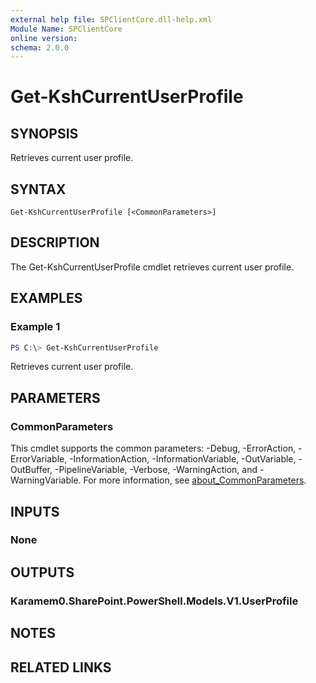 ```yaml
---
external help file: SPClientCore.dll-help.xml
Module Name: SPClientCore
online version:
schema: 2.0.0
---
```


# Get-KshCurrentUserProfile

## SYNOPSIS
Retrieves current user profile.

## SYNTAX

```
Get-KshCurrentUserProfile [<CommonParameters>]
```

## DESCRIPTION
The Get-KshCurrentUserProfile cmdlet retrieves current user profile.

## EXAMPLES

### Example 1
```powershell
PS C:\> Get-KshCurrentUserProfile
```

Retrieves current user profile.

## PARAMETERS

### CommonParameters
This cmdlet supports the common parameters: -Debug, -ErrorAction, -ErrorVariable, -InformationAction, -InformationVariable, -OutVariable, -OutBuffer, -PipelineVariable, -Verbose, -WarningAction, and -WarningVariable. For more information, see [about_CommonParameters](http://go.microsoft.com/fwlink/?LinkID=113216).

## INPUTS

### None

## OUTPUTS

### Karamem0.SharePoint.PowerShell.Models.V1.UserProfile

## NOTES

## RELATED LINKS
